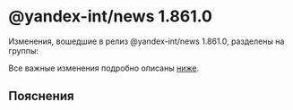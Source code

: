 # @yandex-int/news 1.861.0

<!-- ЧЕЛОВЕЧЕСКОЕ ВСТУПЛЕНИЕ -->

Изменения, вошедшие в релиз @yandex-int/news 1.861.0, разделены на группы:

Все важные изменения подробно описаны [ниже](#Пояснения).

## Пояснения

